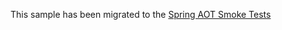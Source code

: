 This sample has been migrated to
the [Spring AOT Smoke Tests](https://github.com/spring-projects/spring-aot-smoke-tests/tree/main/security-ldap)
